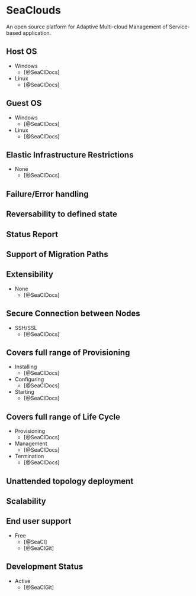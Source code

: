 # SeaClouds
An open source platform for Adaptive Multi-cloud Management of Service-based application.

## Host OS
- Windows
    - [@SeaClDocs]
- Linux
    - [@SeaClDocs]

## Guest OS
- Windows
    - [@SeaClDocs]
- Linux
    - [@SeaClDocs]

## Elastic Infrastructure Restrictions
- None
    - [@SeaClDocs]

## Failure/Error handling

## Reversability to defined state

## Status Report

## Support of Migration Paths

## Extensibility
- None
    - [@SeaClDocs]

## Secure Connection between Nodes
- SSH/SSL
    - [@SeaClDocs]

## Covers full range of Provisioning
- Installing
    - [@SeaClDocs]
- Configuring
    - [@SeaClDocs]
- Starting
    - [@SeaClDocs]

## Covers full range of Life Cycle
- Provisioning
    - [@SeaClDocs]
- Management
    - [@SeaClDocs]
- Termination
    - [@SeaClDocs]

## Unattended topology deployment

## Scalability

## End user support
- Free
    - [@SeaCl]
    - [@SeaClGit]

## Development Status
- Active
    - [@SeaClGit]
